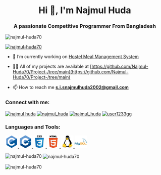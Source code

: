 <h1 align="center">Hi 👋, I'm Najmul Huda</h1>
<h3 align="center">A passionate Competitive Programmer From Bangladesh</h3>

<p align="left"> <img src="https://komarev.com/ghpvc/?username=najmul-huda70&label=Profile%20views&color=0e75b6&style=flat" alt="najmul-huda70" /> </p>

<p align="left"> <a href="https://github.com/ryo-ma/github-profile-trophy"><img src="https://github-profile-trophy.vercel.app/?username=najmul-huda70" alt="najmul-huda70" /></a> </p>

- 🔭 I’m currently working on [Hostel Meal Management System](http://github.com/Najmul-Huda70/Project-/tree/main/CPP%20Project/Hostel%20Meal%20Management%20System)

- 👨‍💻 All of my projects are available at [https://github.com/Najmul-Huda70/Project-/tree/main](https://github.com/Najmul-Huda70/Project-/tree/main)

- 📫 How to reach me **s.i.snajmulhuda2002@gmail.com**

<h3 align="left">Connect with me:</h3>
<p align="left">
<a href="https://linkedin.com/in/najmul huda" target="blank"><img align="center" src="https://raw.githubusercontent.com/rahuldkjain/github-profile-readme-generator/master/src/images/icons/Social/linked-in-alt.svg" alt="najmul huda" height="30" width="40" /></a>
<a href="https://www.codechef.com/users/najmul_huda" target="blank"><img align="center" src="https://cdn.jsdelivr.net/npm/simple-icons@3.1.0/icons/codechef.svg" alt="najmul_huda" height="30" width="40" /></a>
<a href="https://codeforces.com/profile/najmul_huda" target="blank"><img align="center" src="https://raw.githubusercontent.com/rahuldkjain/github-profile-readme-generator/master/src/images/icons/Social/codeforces.svg" alt="najmul_huda" height="30" width="40" /></a>
<a href="https://www.leetcode.com/user1233gg" target="blank"><img align="center" src="https://raw.githubusercontent.com/rahuldkjain/github-profile-readme-generator/master/src/images/icons/Social/leet-code.svg" alt="user1233gg" height="30" width="40" /></a>
</p>

<h3 align="left">Languages and Tools:</h3>
<p align="left"> <a href="https://www.cprogramming.com/" target="_blank" rel="noreferrer"> <img src="https://raw.githubusercontent.com/devicons/devicon/master/icons/c/c-original.svg" alt="c" width="40" height="40"/> </a> <a href="https://www.w3schools.com/cpp/" target="_blank" rel="noreferrer"> <img src="https://raw.githubusercontent.com/devicons/devicon/master/icons/cplusplus/cplusplus-original.svg" alt="cplusplus" width="40" height="40"/> </a> <a href="https://www.w3schools.com/css/" target="_blank" rel="noreferrer"> <img src="https://raw.githubusercontent.com/devicons/devicon/master/icons/css3/css3-original-wordmark.svg" alt="css3" width="40" height="40"/> </a> <a href="https://www.w3.org/html/" target="_blank" rel="noreferrer"> <img src="https://raw.githubusercontent.com/devicons/devicon/master/icons/html5/html5-original-wordmark.svg" alt="html5" width="40" height="40"/> </a> <a href="https://www.linux.org/" target="_blank" rel="noreferrer"> <img src="https://raw.githubusercontent.com/devicons/devicon/master/icons/linux/linux-original.svg" alt="linux" width="40" height="40"/> </a> <a href="https://www.mysql.com/" target="_blank" rel="noreferrer"> <img src="https://raw.githubusercontent.com/devicons/devicon/master/icons/mysql/mysql-original-wordmark.svg" alt="mysql" width="40" height="40"/> </a> </p>

<p><img align="left" src="https://github-readme-stats.vercel.app/api/top-langs?username=najmul-huda70&show_icons=true&locale=en&layout=compact" alt="najmul-huda70" /></p>

<p>&nbsp;<img align="center" src="https://github-readme-stats.vercel.app/api?username=najmul-huda70&show_icons=true&locale=en" alt="najmul-huda70" /></p>

<p><img align="center" src="https://github-readme-streak-stats.herokuapp.com/?user=najmul-huda70&" alt="najmul-huda70" /></p>
